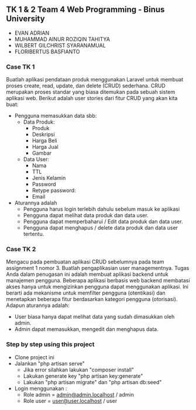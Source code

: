 ## TK 1 & 2 Team 4 Web Programming - Binus University
- EVAN ADRIAN
- MUHAMMAD AINUR ROZIQIN TAHITYA
- WILBERT GILCHRIST SYARANAMUAL
- FLORIBERTUS BASFIANTO

### Case TK 1
Buatlah aplikasi pendataan produk menggunakan Laravel untuk membuat proses create, read, update, dan delete (CRUD) sederhana. CRUD merupakan proses standar yang biasa ditemukan pada sebuah sistem aplikasi web. Berikut adalah user stories dari fitur CRUD yang akan kita buat:
- Pengguna memasukkan data sbb:
    - Data Produk: 
        - Produk
        - Deskripsi
        - Harga Beli
        - Harga Jual 
        - Gambar
    - Data User:
        - Nama 
        - TTL
        - Jenis Kelamin 
        - Password	
        - Retype password:
        - Email
- Aturannya adalah 
    - Pengguna harus login terlebih dahulu sebelum masuk ke aplikasi
    - Pengguna dapat melihat data produk dan data user.
    - Pengguna dapat memperbaharui / Edit data produk dan data user.
    - Pengguna dapat menghapus / delete data produk dan data user tertentu. 
   
### Case TK 2
Mengacu pada pembuatan aplikasi CRUD sebelumnya pada team assignment 1 nomor 3. Buatlah pengaplikasian user managementnya. 
Tugas Anda dalam penugasan ini adalah membuat aplikasi backend untuk manajemen pengguna. Beberapa aplikasi berbasis web backend membatasi akses hanya untuk mengizinkan pengguna dapat menggunakan aplikasi. Ini berarti ada mekanisme untuk memfilter pengguna (otentikasi) dan menetapkan beberapa fitur berdasarkan kategori pengguna (otorisasi). Adapun aturannya adalah:
- User biasa hanya dapat melihat data yang sudah dimasukkan oleh admin.
- Admin dapat memasukkan, mengedit dan menghapus data.

### Step by step using this project
- Clone project ini
- Jalankan "php artisan serve" 
    - Jika error silahkan lakukan "composer install" 
    - Lakukan generate key "php artisan key:generate"
    - Lakukan "php artisan migrate" dan "php artisan db:seed"
- Login menggunakan : 
    - Role admin = admin@admin.localhost / admin  
    - Role user = user@user.localhost / user
